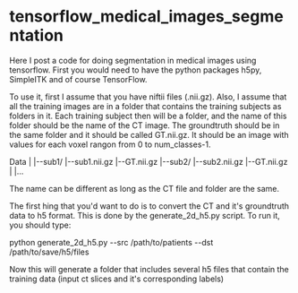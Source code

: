 # tensorflow_medical_images_segmentation
Here I post a code for doing segmentation in medical images using tensorflow.
First you would need to have the python packages h5py, SimpleITK and of course TensorFlow.

To use it, first I assume that you have niftii files (.nii.gz). Also, I assume that all the training images are in a folder that contains the training subjects as folders in it. Each training subject then will be a folder, and the name of this folder should be the name of the CT image. The groundtruth should be in the same folder and it should be called GT.nii.gz. It should be an image with values for each voxel rangon from 0 to num_classes-1.

Data
|
|--sub1/
    |--sub1.nii.gz
    |--GT.nii.gz
|--sub2/
    |--sub2.nii.gz
    |--GT.nii.gz
|
|...

The name can be different as long as the CT file and folder are the same.

The first hing that you'd want to do is to convert the CT and it's groundtruth data to h5 format. This is done by the generate_2d_h5.py script. To run it, you should type:

python generate_2d_h5.py --src /path/to/patients --dst /path/to/save/h5/files

Now this will generate a folder that includes several h5 files that contain the training data (input ct slices and it's corresponding labels)
